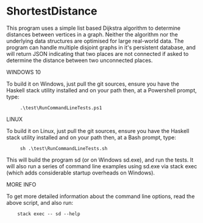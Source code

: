 # ShortestDistance

This program uses a simple list based Dijkstra algorithm to determine distances between vertices in a graph.  Neither the algorithm nor the underlying data structures are optimised for large real-world data.  The program can handle multiple disjoint graphs in it's persistent database, and will return JSON indicating that two places are not connected if asked to determine the distance between two unconnected places.

WINDOWS 10

To build it on Windows, just pull the git sources, ensure you have the Haskell stack utility installed and on your path then, at a Powershell prompt, type:

         .\test\RunCommandLineTests.ps1

LINUX

To build it on Linux, just pull the git sources, ensure you have the Haskell stack utility installed and on your path then, at a Bash prompt, type:

         sh .\test\RunCommandLineTests.sh


This will build the program sd (or on Windows sd.exe), and run the tests.  It will also run a series of command line examples using sd.exe via stack exec (which adds considerable startup overheads on Windows).


MORE INFO

To get more detailed information about the command line options, read the above script, and also run:

        stack exec -- sd --help

